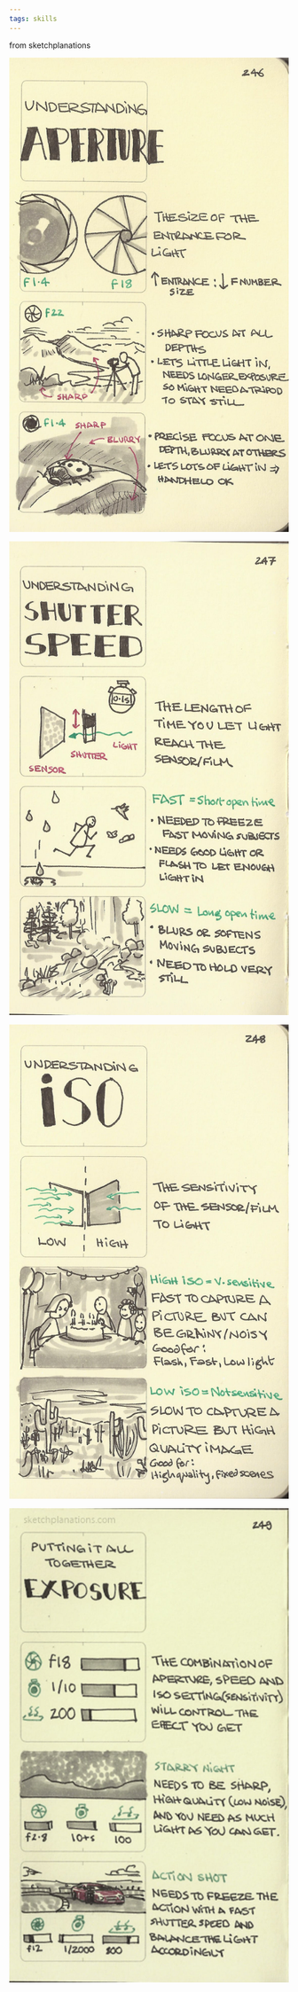 ```yaml
---
tags: skills
---
```


from sketchplanations

![](/assets/static/img/apperture.jpeg)

![](/assets/static/img/shutter-speed.jpeg)

![](/assets/static/img/iso-sensitivity.jpeg)

![](/assets/static/img/exposure.jpeg)

